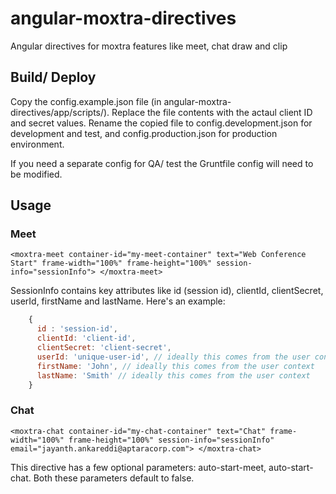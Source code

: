 angular-moxtra-directives
=========================

Angular directives for moxtra features like meet, chat draw and clip

## Build/ Deploy
Copy the config.example.json file (in angular-moxtra-directives/app/scripts/). Replace the file contents with the actaul client ID and secret values. Rename the copied file to config.development.json for development and test, and config.production.json for production environment.

If you need a separate config for QA/ test the Gruntfile config will need to be modified.

## Usage
### Meet
`<moxtra-meet container-id="my-meet-container" text="Web Conference Start" frame-width="100%" frame-height="100%" session-info="sessionInfo"> </moxtra-meet>`

SessionInfo contains key attributes like id (session id), clientId, clientSecret, userId, firstName and lastName. Here's an example:
```javascript
    {
      id : 'session-id',
      clientId: 'client-id',
      clientSecret: 'client-secret',
      userId: 'unique-user-id', // ideally this comes from the user context
      firstName: 'John', // ideally this comes from the user context
      lastName: 'Smith' // ideally this comes from the user context
    }
```

### Chat
`<moxtra-chat container-id="my-chat-container" text="Chat" frame-width="100%" frame-height="100%" session-info="sessionInfo" email="jayanth.ankareddi@aptaracorp.com"> </moxtra-chat>`

This directive has a few optional parameters: auto-start-meet, auto-start-chat. Both these parameters default to false.